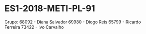 # ES1-2018-METI-PL-91

Grupo:
68092 - Diana Salvador
69980 - Diogo Reis
65799 - Ricardo Ferreira
73422 - Ivo Carvalho
